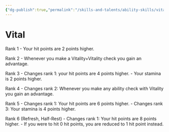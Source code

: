 ```yaml
---
{"dg-publish":true,"permalink":"/skills-and-talents/ability-skills/vital/"}
---
```


# Vital
Rank 1
	- Your hit points are 2 points higher.

Rank 2
	- Whenever you make a Vitality+Vitality check you gain an advantage.

Rank 3
	- Changes rank 1: your hit points are 4 points higher.
	- Your stamina is 2 points higher.

Rank 4
	- Changes rank 2: Whenever you make any ability check with Vitality you gain an advantage.

Rank 5
	- Changes rank 1: Your hit points are 6 points higher.
	- Changes rank 3: Your stamina is 4 points higher.

Rank 6 (Refresh, Half-Rest)
	- Changes rank 1: Your hit points are 8 points higher.
	- If you were to hit 0 hit points, you are reduced to 1 hit point instead.

